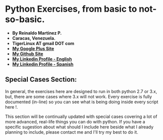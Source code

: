 # Python Exercises, from basic to not-so-basic.

- **By Reinaldo Martínez P.**
- **Caracas, Venezuela.**
- **TigerLinux AT gmail DOT com**
- **[My Google Plus Site](https://plus.google.com/+ReinaldoMartinez)**
- **[My Github Site](https://github.com/tigerlinux)**
- **[My Linkedin Profile - English](https://ve.linkedin.com/in/tigerlinux/en)**
- **[My Linkedin Profile - Spanish](https://ve.linkedin.com/in/tigerlinux/es)**


## Special Cases Section:

In general, the exercises here are designed to run in both python 2.7 or 3.x, but, there are some cases where 3.x will not work. Every exercise is fully documented (in-line) so you can see what is being doing inside every script here !.

This section will be continually updated with special cases covering a lot of more advanced, real-life things you can do with python. If you have a specific sugestion about what should I include here beside what I already planning to include, please contact me and I'll try my best to do it.
